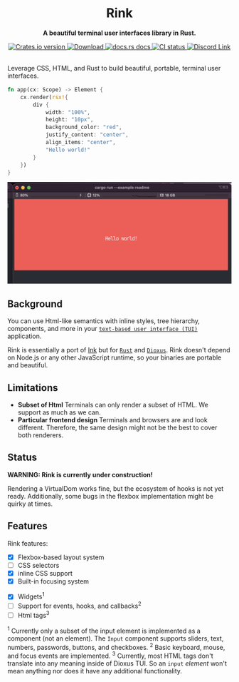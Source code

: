 <div align="center">
  <h1>Rink</h1>
  <p>
    <strong>A beautiful terminal user interfaces library in Rust.</strong>
  </p>
</div>

<div align="center">
  <!-- Crates version -->
  <a href="https://crates.io/crates/rink">
    <img src="https://img.shields.io/crates/v/rink.svg?style=flat-square"
    alt="Crates.io version" />
  </a>
  <!-- Downloads -->
  <a href="https://crates.io/crates/rink">
    <img src="https://img.shields.io/crates/d/rink.svg?style=flat-square"
      alt="Download" />
  </a>
  <!-- docs -->
  <a href="https://docs.rs/rink">
    <img src="https://img.shields.io/badge/docs-latest-blue.svg?style=flat-square"
      alt="docs.rs docs" />
  </a>
  <!-- CI -->
  <a href="https://github.com/jkelleyrtp/rink/actions">
    <img src="https://github.com/dioxuslabs/rink/actions/workflows/main.yml/badge.svg"
      alt="CI status" />
  </a>
  <!-- Discord -->
  <a href="https://discord.gg/XgGxMSkvUM">
    <img src="https://img.shields.io/discord/899851952891002890.svg?logo=discord&style=flat-square" alt="Discord Link" />
  </a>
</div>

<br/>

Leverage CSS, HTML, and Rust to build beautiful, portable, terminal user interfaces.

```rust
fn app(cx: Scope) -> Element {
    cx.render(rsx!{
        div {
            width: "100%",
            height: "10px",
            background_color: "red",
            justify_content: "center",
            align_items: "center",
            "Hello world!"
        }
    })
}
```

![demo app](examples/example.png)

## Background

You can use Html-like semantics with inline styles, tree hierarchy, components, and more in your [`text-based user interface (TUI)`](https://en.wikipedia.org/wiki/Text-based_user_interface) application.

Rink is essentially a port of [Ink](https://github.com/vadimdemedes/ink) but for [`Rust`](https://www.rust-lang.org/) and [`Dioxus`](https://dioxuslabs.com/). Rink doesn't depend on Node.js or any other JavaScript runtime, so your binaries are portable and beautiful.

## Limitations

- **Subset of Html**
  Terminals can only render a subset of HTML. We support as much as we can.
- **Particular frontend design**
  Terminals and browsers are and look different. Therefore, the same design might not be the best to cover both renderers.

## Status

**WARNING: Rink is currently under construction!**

Rendering a VirtualDom works fine, but the ecosystem of hooks is not yet ready. Additionally, some bugs in the flexbox implementation might be quirky at times.

## Features

Rink features:

- [x] Flexbox-based layout system
- [ ] CSS selectors
- [x] inline CSS support
- [x] Built-in focusing system

* [x] Widgets<sup>1</sup>
* [ ] Support for events, hooks, and callbacks<sup>2</sup>
* [ ] Html tags<sup>3</sup>

<sup>1</sup> Currently only a subset of the input element is implemented as a component (not an element). The `Input` component supports sliders, text, numbers, passwords, buttons, and checkboxes.
<sup>2</sup> Basic keyboard, mouse, and focus events are implemented.
<sup>3</sup> Currently, most HTML tags don't translate into any meaning inside of Dioxus TUI. So an `input` _element_ won't mean anything nor does it have any additional functionality.
